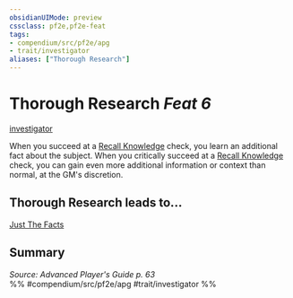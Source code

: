 ```yaml
---
obsidianUIMode: preview
cssclass: pf2e,pf2e-feat
tags:
- compendium/src/pf2e/apg
- trait/investigator
aliases: ["Thorough Research"]
---
```

# Thorough Research  *Feat 6*  
[investigator](Reference/Rules/Traits/investigator-apg.md "Investigator Class Trait")  


When you succeed at a [Recall Knowledge](recall-knowledge.md) check, you learn an additional fact about the subject. When you critically succeed at a [Recall Knowledge](recall-knowledge.md) check, you can gain even more additional information or context than normal, at the GM's discretion.

## Thorough Research leads to...

[Just The Facts](just-the-facts-apg.md)

## Summary

*Source: Advanced Player's Guide p. 63*  
%% #compendium/src/pf2e/apg #trait/investigator %%